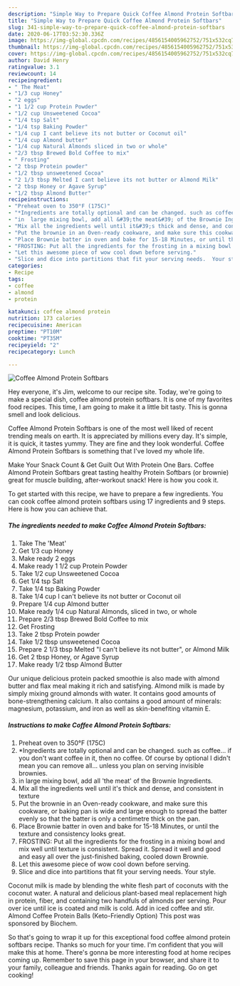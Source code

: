 ```yaml
---
description: "Simple Way to Prepare Quick Coffee Almond Protein Softbars"
title: "Simple Way to Prepare Quick Coffee Almond Protein Softbars"
slug: 341-simple-way-to-prepare-quick-coffee-almond-protein-softbars
date: 2020-06-17T03:52:30.336Z
image: https://img-global.cpcdn.com/recipes/4856154005962752/751x532cq70/coffee-almond-protein-softbars-recipe-main-photo.jpg
thumbnail: https://img-global.cpcdn.com/recipes/4856154005962752/751x532cq70/coffee-almond-protein-softbars-recipe-main-photo.jpg
cover: https://img-global.cpcdn.com/recipes/4856154005962752/751x532cq70/coffee-almond-protein-softbars-recipe-main-photo.jpg
author: David Henry
ratingvalue: 3.1
reviewcount: 14
recipeingredient:
- " The Meat"
- "1/3 cup Honey"
- "2 eggs"
- "1 1/2 cup Protein Powder"
- "1/2 cup Unsweetened Cocoa"
- "1/4 tsp Salt"
- "1/4 tsp Baking Powder"
- "1/4 cup I cant believe its not butter or Coconut oil"
- "1/4 cup Almond butter"
- "1/4 cup Natural Almonds sliced in two or whole"
- "2/3 tbsp Brewed Bold Coffee to mix"
- " Frosting"
- "2 tbsp Protein powder"
- "1/2 tbsp unsweetened Cocoa"
- "2 1/3 tbsp Melted I cant believe its not butter or Almond Milk"
- "2 tbsp Honey or Agave Syrup"
- "1/2 tbsp Almond Butter"
recipeinstructions:
- "Preheat oven to 350°F (175C)"
- "*Ingredients are totally optional and can be changed. such as coffee... if you don&#39;t want coffee in it, then no coffee.  Of course by optional I didn&#39;t mean you can remove all... unless you plan on serving invisible brownies."
- "in  large mixing bowl, add all &#39;the meat&#39; of the Brownie Ingredients."
- "Mix all the ingredients well until it&#39;s thick and dense, and consistent in texture"
- "Put the brownie in an Oven-ready cookware, and make sure this cookware, or baking pan is wide and large enough to spread the batter  evenly so that the batter is only a centimetre thick on the pan."
- "Place Brownie batter in oven and bake for 15-18 Minutes, or until the texture and consistency looks great."
- "FROSTING: Put all the ingredients for the frosting in a mixing bowl and mix well until texture is consistent.  Spread it. Spread it well and good and easy all over the just-finished baking, cooled down Brownie."
- "Let this awesome piece of wow cool down before serving."
- "Slice and dice into partitions that fit your serving needs.  Your style."
categories:
- Recipe
tags:
- coffee
- almond
- protein

katakunci: coffee almond protein 
nutrition: 173 calories
recipecuisine: American
preptime: "PT10M"
cooktime: "PT35M"
recipeyield: "2"
recipecategory: Lunch

---
```



![Coffee Almond Protein Softbars](https://img-global.cpcdn.com/recipes/4856154005962752/751x532cq70/coffee-almond-protein-softbars-recipe-main-photo.jpg)

Hey everyone, it's Jim, welcome to our recipe site. Today, we're going to make a special dish, coffee almond protein softbars. It is one of my favorites food recipes. This time, I am going to make it a little bit tasty. This is gonna smell and look delicious.

Coffee Almond Protein Softbars is one of the most well liked of recent trending meals on earth. It is appreciated by millions every day. It's simple, it is quick, it tastes yummy. They are fine and they look wonderful. Coffee Almond Protein Softbars is something that I've loved my whole life.

Make Your Snack Count &amp; Get Guilt Out With Protein One Bars. Coffee Almond Protein Softbars great tasting healthy Protein Softbars (or brownie) great for muscle building, after-workout snack! Here is how you cook it.


To get started with this recipe, we have to prepare a few ingredients. You can cook coffee almond protein softbars using 17 ingredients and 9 steps. Here is how you can achieve that.

<!--inarticleads1-->

##### The ingredients needed to make Coffee Almond Protein Softbars:

1. Take  The &#39;Meat&#39;
1. Get 1/3 cup Honey
1. Make ready 2 eggs
1. Make ready 1 1/2 cup Protein Powder
1. Take 1/2 cup Unsweetened Cocoa
1. Get 1/4 tsp Salt
1. Take 1/4 tsp Baking Powder
1. Take 1/4 cup I can&#39;t believe its not butter or Coconut oil
1. Prepare 1/4 cup Almond butter
1. Make ready 1/4 cup Natural Almonds, sliced in two, or whole
1. Prepare 2/3 tbsp Brewed Bold Coffee to mix
1. Get  Frosting
1. Take 2 tbsp Protein powder
1. Take 1/2 tbsp unsweetened Cocoa
1. Prepare 2 1/3 tbsp Melted &#34;I can&#39;t believe its not butter&#34;, or Almond Milk
1. Get 2 tbsp Honey, or Agave Syrup
1. Make ready 1/2 tbsp Almond Butter


Our unique delicious protein packed smoothie is also made with almond butter and flax meal making it rich and satisfying. Almond milk is made by simply mixing ground almonds with water. It contains good amounts of bone-strengthening calcium. It also contains a good amount of minerals: magnesium, potassium, and iron as well as skin-benefiting vitamin E. 

<!--inarticleads2-->

##### Instructions to make Coffee Almond Protein Softbars:

1. Preheat oven to 350°F (175C)
1. *Ingredients are totally optional and can be changed. such as coffee... if you don&#39;t want coffee in it, then no coffee.  Of course by optional I didn&#39;t mean you can remove all... unless you plan on serving invisible brownies.
1. in  large mixing bowl, add all &#39;the meat&#39; of the Brownie Ingredients.
1. Mix all the ingredients well until it&#39;s thick and dense, and consistent in texture
1. Put the brownie in an Oven-ready cookware, and make sure this cookware, or baking pan is wide and large enough to spread the batter  evenly so that the batter is only a centimetre thick on the pan.
1. Place Brownie batter in oven and bake for 15-18 Minutes, or until the texture and consistency looks great.
1. FROSTING: Put all the ingredients for the frosting in a mixing bowl and mix well until texture is consistent.  Spread it. Spread it well and good and easy all over the just-finished baking, cooled down Brownie.
1. Let this awesome piece of wow cool down before serving.
1. Slice and dice into partitions that fit your serving needs.  Your style.


Coconut milk is made by blending the white flesh part of coconuts with the coconut water. A natural and delicious plant-based meal replacement high in protein, fiber, and containing two handfuls of almonds per serving. Pour over ice until ice is coated and milk is cold. Add in iced coffee and stir. Almond Coffee Protein Balls (Keto-Friendly Option) This post was sponsored by Biochem. 

So that's going to wrap it up for this exceptional food coffee almond protein softbars recipe. Thanks so much for your time. I'm confident that you will make this at home. There's gonna be more interesting food at home recipes coming up. Remember to save this page in your browser, and share it to your family, colleague and friends. Thanks again for reading. Go on get cooking!
